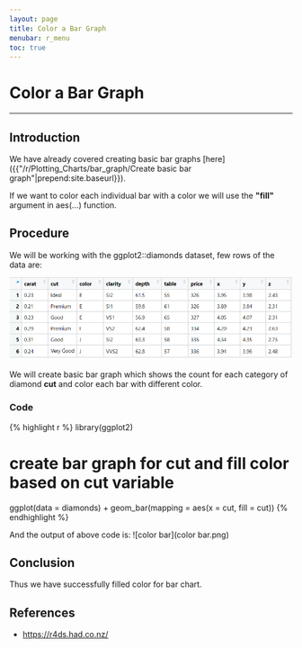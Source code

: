 ```yaml
---
layout: page
title: Color a Bar Graph
menubar: r_menu
toc: true
---
```


# Color a Bar Graph

-------------------------------------------------------------------

## Introduction	

We have already covered creating basic bar graphs [here]({{"/r/Plotting_Charts/bar_graph/Create basic bar graph"|prepend:site.baseurl}}). 

If we want to color each individual bar with a color we will use the **"fill"** argument in aes(...) function.


## Procedure

We will be working with the ggplot2::diamonds dataset, few rows of the data are:

![diamond](diamond.png)

We will create basic bar graph which shows the count for each category of diamond **cut** and color each bar with different color.

### Code

{% highlight r %} 
library(ggplot2)
# create bar graph for cut and fill color based on cut variable
ggplot(data = diamonds) + geom_bar(mapping = aes(x = cut, fill = cut))
{% endhighlight %}

And the output of above code is:
![color bar](color bar.png)


## Conclusion

Thus we have successfully filled color for bar chart.

## References
- https://r4ds.had.co.nz/